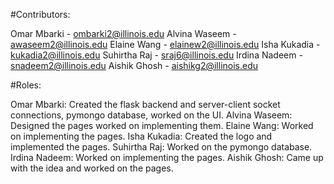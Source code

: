 #Contributors:

Omar Mbarki - ombarki2@illinois.edu
Alvina Waseem - awaseem2@illinois.edu
Elaine Wang - elainew2@illinois.edu
Isha Kukadia - kukadia2@illinois.edu
Suhirtha Raj - sraj6@illinois.edu
Irdina Nadeem - snadeem2@illinois.edu
Aishik Ghosh - aishikg2@illinois.edu

#Roles:

Omar Mbarki: Created the flask backend and server-client socket connections, pymongo database, worked on the UI.
Alvina Waseem: Designed the pages worked on implementing them.
Elaine Wang: Worked on implementing the pages.
Isha Kukadia: Created the logo and implemented the pages.
Suhirtha Raj: Worked on the pymongo database.
Irdina Nadeem: Worked on implementing the pages.
Aishik Ghosh: Came up with the idea and worked on the pages.
